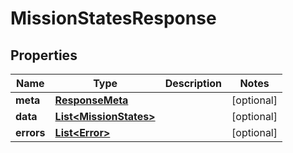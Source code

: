 

# MissionStatesResponse

        

## Properties

| Name | Type | Description | Notes |
|------------ | ------------- | ------------- | -------------|
|**meta** | [**ResponseMeta**](ResponseMeta.md) |  |  [optional] |
|**data** | [**List&lt;MissionStates&gt;**](MissionStates.md) |  |  [optional] |
|**errors** | [**List&lt;Error&gt;**](Error.md) |  |  [optional] |



